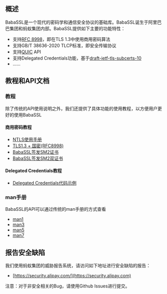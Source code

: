 ## 概述

BabaSSL是一个现代的密码学和通信安全协议的基础库。BabaSSL诞生于阿里巴巴集团和蚂蚁集团内部。BabaSSL提供如下主要的功能特性：

  * 支持[RFC 8998](https://datatracker.ietf.org/doc/html/rfc8998)，即在TLS 1.3中使用商用密码算法
  * 支持GB/T 38636-2020 TLCP标准，即安全传输协议
  * 支持[QUIC](https://datatracker.ietf.org/doc/html/rfc9000) API
  * 支持Delegated Credentials功能，基于[draft-ietf-tls-subcerts-10](https://www.ietf.org/archive/id/draft-ietf-tls-subcerts-10.txt)
  * ……

## 教程和API文档

### 教程

除了传统的API使用说明之外，我们还提供了具体功能的使用教程，以方便用户更好的使用BabaSSL

#### 商用密码教程

* [NTLS使用手册](Tutorial/SM/ntls.md)
* [TLS1.3 + 国密(RFC8998)](Tutorial/SM/8998.md)
* [BabaSSL签发SM2证书](Tutorial/SM/sm2-gen.md)
* [BabaSSL签发SM2双证书](Tutorial/SM/dual-sm2-gen.md)

#### Delegated Credentials教程

* [Delegated Credentials代码示例](Tutorial/DC/sample.md)

### man手册

BabaSSL的API可以通过传统的man手册的方式查看

* [man1](API/man1.md)
* [man3](API/man3.md)
* [man5](API/man5.md)
* [man7](API/man7.md)

## 报告安全缺陷

我们使用蚂蚁集团的威胁报告系统，请访问如下地址进行安全缺陷的报告：

 * [https://security.alipay.com/](https://security.alipay.com)

注意：对于非安全相关的Bug，请使用Github Issues进行提交。
